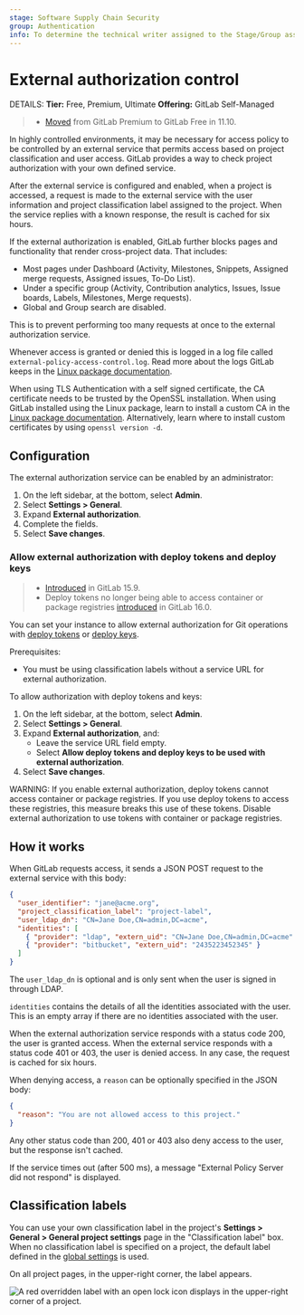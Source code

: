 ```yaml
---
stage: Software Supply Chain Security
group: Authentication
info: To determine the technical writer assigned to the Stage/Group associated with this page, see https://handbook.gitlab.com/handbook/product/ux/technical-writing/#assignments
---
```


# External authorization control

DETAILS:
**Tier:** Free, Premium, Ultimate
**Offering:** GitLab Self-Managed

> - [Moved](https://gitlab.com/gitlab-org/gitlab-foss/-/merge_requests/27056) from GitLab Premium to GitLab Free in 11.10.

In highly controlled environments, it may be necessary for access policy to be
controlled by an external service that permits access based on project
classification and user access. GitLab provides a way to check project
authorization with your own defined service.

After the external service is configured and enabled, when a project is
accessed, a request is made to the external service with the user information
and project classification label assigned to the project. When the service
replies with a known response, the result is cached for six hours.

If the external authorization is enabled, GitLab further blocks pages and
functionality that render cross-project data. That includes:

- Most pages under Dashboard (Activity, Milestones, Snippets, Assigned merge
  requests, Assigned issues, To-Do List).
- Under a specific group (Activity, Contribution analytics, Issues, Issue boards,
  Labels, Milestones, Merge requests).
- Global and Group search are disabled.

This is to prevent performing too many requests at once to the external
authorization service.

Whenever access is granted or denied this is logged in a log file called
`external-policy-access-control.log`. Read more about the logs GitLab keeps in
the [Linux package documentation](https://docs.gitlab.com/omnibus/settings/logs.html).

When using TLS Authentication with a self signed certificate, the CA certificate
needs to be trusted by the OpenSSL installation. When using GitLab installed
using the Linux package, learn to install a custom CA in the
[Linux package documentation](https://docs.gitlab.com/omnibus/settings/ssl/index.html).
Alternatively, learn where to install custom certificates by using
`openssl version -d`.

## Configuration

The external authorization service can be enabled by an administrator:

1. On the left sidebar, at the bottom, select **Admin**.
1. Select **Settings > General**.
1. Expand **External authorization**.
1. Complete the fields.
1. Select **Save changes**.

### Allow external authorization with deploy tokens and deploy keys

> - [Introduced](https://gitlab.com/gitlab-org/gitlab/-/issues/386656) in GitLab 15.9.
> - Deploy tokens no longer being able to access container or package registries [introduced](https://gitlab.com/gitlab-org/gitlab/-/issues/387721) in GitLab 16.0.

You can set your instance to allow external authorization for Git operations with
[deploy tokens](../../user/project/deploy_tokens/index.md) or [deploy keys](../../user/project/deploy_keys/index.md).

Prerequisites:

- You must be using classification labels without a service URL for external authorization.

To allow authorization with deploy tokens and keys:

1. On the left sidebar, at the bottom, select **Admin**.
1. Select **Settings > General**.
1. Expand **External authorization**, and:
   - Leave the service URL field empty.
   - Select **Allow deploy tokens and deploy keys to be used with external authorization**.
1. Select **Save changes**.

WARNING:
If you enable external authorization, deploy tokens cannot access container or package registries. If you use deploy tokens to access these registries, this measure breaks this use of these tokens. Disable external authorization to use tokens with container or package registries.

## How it works

When GitLab requests access, it sends a JSON POST request to the external
service with this body:

```json
{
  "user_identifier": "jane@acme.org",
  "project_classification_label": "project-label",
  "user_ldap_dn": "CN=Jane Doe,CN=admin,DC=acme",
  "identities": [
    { "provider": "ldap", "extern_uid": "CN=Jane Doe,CN=admin,DC=acme" },
    { "provider": "bitbucket", "extern_uid": "2435223452345" }
  ]
}
```

The `user_ldap_dn` is optional and is only sent when the user is signed in
through LDAP.

`identities` contains the details of all the identities associated with the
user. This is an empty array if there are no identities associated with the
user.

When the external authorization service responds with a status code 200, the
user is granted access. When the external service responds with a status code
401 or 403, the user is denied access. In any case, the request is cached for
six hours.

When denying access, a `reason` can be optionally specified in the JSON body:

```json
{
  "reason": "You are not allowed access to this project."
}
```

Any other status code than 200, 401 or 403 also deny access to the user, but the
response isn't cached.

If the service times out (after 500 ms), a message "External Policy Server did
not respond" is displayed.

## Classification labels

You can use your own classification label in the project's
**Settings > General > General project settings** page in the "Classification
label" box. When no classification label is specified on a project, the default
label defined in the [global settings](#configuration) is used.

On all project pages, in the upper-right corner, the label appears.

![A red overridden label with an open lock icon displays in the upper-right corner of a project.](img/classification_label_on_project_page_v14_8.png)

<!-- ## Troubleshooting

Include any troubleshooting steps that you can foresee. If you know beforehand what issues
one might have when setting this up, or when something is changed, or on upgrading, it's
important to describe those, too. Think of things that may go wrong and include them here.
This is important to minimize requests for support, and to avoid doc comments with
questions that you know someone might ask.

Each scenario can be a third-level heading, for example `### Getting error message X`.
If you have none to add when creating a doc, leave this section in place
but commented out to help encourage others to add to it in the future. -->
